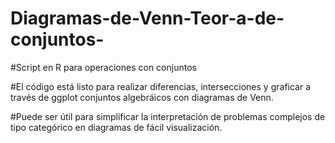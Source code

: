 # Diagramas-de-Venn-Teor-a-de-conjuntos-
#Script en R para operaciones con conjuntos

#El código está listo para realizar diferencias, intersecciones y graficar a través de ggplot conjuntos algebráicos con diagramas de Venn.

#Puede ser útil para simplificar la interpretación de problemas complejos de tipo categórico en diagramas de fácil visualización.
